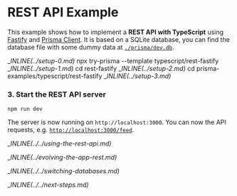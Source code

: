 # REST API Example

This example shows how to implement a **REST API with TypeScript** using [Fastify](https://www.fastify.io/) and [Prisma Client](https://www.prisma.io/docs/concepts/components/prisma-client). It is based on a SQLite database, you can find the database file with some dummy data at [`./prisma/dev.db`](./prisma/dev.db).

__INLINE(../_setup-0.md)__
npx try-prisma --template typescript/rest-fastify
__INLINE(../_setup-1.md)__
cd rest-fastify
__INLINE(../_setup-2.md)__
cd prisma-examples/typescript/rest-fastify
__INLINE(../_setup-3.md)__

### 3. Start the REST API server

```
npm run dev
```

The server is now running on `http://localhost:3000`. You can now the API requests, e.g. [`http://localhost:3000/feed`](http://localhost:3000/feed).

__INLINE(../../_using-the-rest-api.md)__

__INLINE(../_evolving-the-app-rest.md)__

__INLINE(../../_switching-databases.md)__

__INLINE(../../_next-steps.md)__